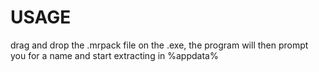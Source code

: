 # USAGE
drag and drop the .mrpack file on the .exe, the program will then prompt you for a name and start extracting in %appdata%
